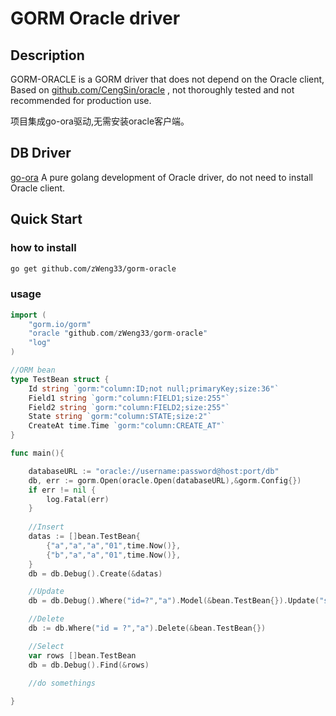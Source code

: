 # GORM Oracle driver

## Description
GORM-ORACLE is a GORM driver that does not depend on the Oracle client, Based on [github.com/CengSin/oracle](https://github.com/CengSin/oracle)
, not thoroughly tested and not recommended for production use.

项目集成go-ora驱动,无需安装oracle客户端。

## DB Driver
[go-ora](https://github.com/sijms/go-ora)
A pure golang development of Oracle driver, do not need to install Oracle client.

## Quick Start
### how to install 
```bash
go get github.com/zWeng33/gorm-oracle
```
### usage
```go
import (
    "gorm.io/gorm"
    "oracle "github.com/zWeng33/gorm-oracle"
    "log"
)

//ORM bean
type TestBean struct {
	Id string `gorm:"column:ID;not null;primaryKey;size:36"`
	Field1 string `gorm:"column:FIELD1;size:255"`
	Field2 string `gorm:"column:FIELD2;size:255"`
	State string `gorm:"column:STATE;size:2"`
	CreateAt time.Time `gorm:"column:CREATE_AT"`
}

func main(){

    databaseURL := "oracle://username:password@host:port/db"
    db, err := gorm.Open(oracle.Open(databaseURL),&gorm.Config{})
    if err != nil {
        log.Fatal(err)
    }
    
    //Insert
    datas := []bean.TestBean{
        {"a","a","a","01",time.Now()},
        {"b","a","a","01",time.Now()},
    }
    db = db.Debug().Create(&datas)

    //Update
    db = db.Debug().Where("id=?","a").Model(&bean.TestBean{}).Update("state","02")

    //Delete
    db := db.Where("id = ?","a").Delete(&bean.TestBean{})

    //Select
    var rows []bean.TestBean
    db = db.Debug().Find(&rows)
    
    //do somethings

}
```
